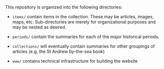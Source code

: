 This repository is organized into the following directories:

-   `items/` contain items in the collection. These may be articles, images, maps, etc.
    Sub-directories are merely for organizational purposes and may be nested as desired.

-   `periods/` contain the summaries for each of the major historical periods.

-   `collections/` will eventually contain summaries for other groupings of articles (e.g. the St Andrew by-the-sea book)

-   `www/` contains technical infrastructure for building the website


